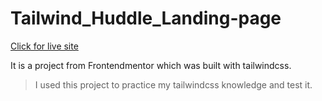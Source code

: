 # Tailwind_Huddle_Landing-page

[Click for live site](https://dsaglam94.github.io/Tailwind_Huddle_Landing-page/)

It is a project from Frontendmentor which was built with tailwindcss.

> I used this project to practice my tailwindcss knowledge and test it. 
